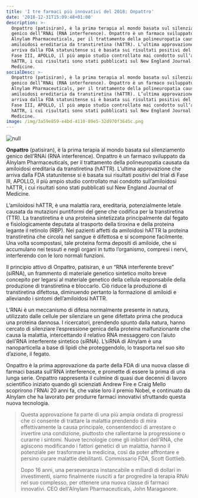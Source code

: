 ```yaml
---
title: 'I tre farmaci più innovativi del 2018: Onpattro'
date: '2018-12-31T15:09:48+01:00'
description: >-
  Onpattro (patisiran), è la prima terapia al mondo basata sul silenziamento
  genico dell’RNAi (RNA interference). Onpattro è un farmaco sviluppato da
  Alnylam Pharmaceuticals, per il trattamento della polineuropatia causata da
  amiloidosi ereditaria da transtiretina (hATTR). L’ultima approvazione che
  arriva dalla FDA statunitense si è basata sui risultati positivi del trial di
  Fase III, APOLLO, il più ampio studio controllato mai condotto sull’amiloidosi
  hATTR, i cui risultati sono stati pubblicati sul New England Journal of
  Medicine. 
socialDesc: >-
  Onpattro (patisiran), è la prima terapia al mondo basata sul silenziamento
  genico dell’RNAi (RNA interference). Onpattro è un farmaco sviluppato da
  Alnylam Pharmaceuticals, per il trattamento della polineuropatia causata da
  amiloidosi ereditaria da transtiretina (hATTR). L’ultima approvazione che
  arriva dalla FDA statunitense si è basata sui risultati positivi del trial di
  Fase III, APOLLO, il più ampio studio controllato mai condotto sull’amiloidosi
  hATTR, i cui risultati sono stati pubblicati sul New England Journal of
  Medicine. 
image: /img/3a59e859-e4bd-4110-89e5-32d970f3645c.png
---
```

![null](/img/3a59e859-e4bd-4110-89e5-32d970f3645c.png)

**Onpattro** (patisiran), è la prima terapia al mondo basata sul silenziamento genico dell’RNAi (RNA interference). Onpattro è un farmaco sviluppato da Alnylam Pharmaceuticals, per il trattamento della polineuropatia causata da amiloidosi ereditaria da transtiretina (hATTR). L’ultima approvazione che arriva dalla FDA statunitense si è basata sui risultati positivi del trial di Fase III, APOLLO, il più ampio studio controllato mai condotto sull’amiloidosi hATTR, i cui risultati sono stati pubblicati sul New England Journal of Medicine. 

L’amiloidosi hATTR, è una malattia rara, ereditaria, potenzialmente letale causata da mutazioni puntiformi del gene che codifica per la transtiretina (TTR). La transtiretina è una proteina sintetizzata principalmente dal fegato e fisiologicamente deputata al trasporto della tiroxina e della proteina legante il retinolo (RBP). Nei pazienti affetti da amiloidosi hATTR la proteina transtiretina che circola nel sangue è difettosa e si scompone facilmente. Una volta scompostasi, tale proteina forma depositi di amiloide, che si accumulano nei tessuti e negli organi in tutto l’organismo, compresi i nervi, interferendo con le loro normali funzioni.

Il principio attivo di Onpattro, patisiran, è un “RNA interferente breve” (siRNA), un frammento di materiale genetico sintetico molto breve concepito per legarsi al materiale genetico della cellula responsabile della produzione di transtiretina e bloccarlo. Ciò riduce la produzione di transtiretina difettosa, diminuendo pertanto la formazione di amiloidi e alleviando i sintomi dell’amiloidosi hATTR.

L’RNAi è un meccanismo di difesa normalmente presente in natura, utilizzato dalle cellule per silenziare un gene difettato prima che produca una proteina dannosa. I ricercatori, prendendo spunto dalla natura, hanno cercato di silenziare l’espressione genica della proteina malfunzionante che causa la malattia, intercettando il relativo RNA messaggero con l’aiuto dell’RNA interferente sintetico (siRNA). L’siRNA di Alnylam è una nanoparticella a base di lipidi che proteggendolo, lo trasporta nel suo sito d’azione, il fegato.

Onpattro è la prima approvazione da parte della FDA di una nuova classe di farmaci basata sull’RNA interference, e promette di essere la prima di una lunga serie. Onpattro rappresenta il culmine di quasi due decenni di lavoro scientifico iniziato quando gli scienziati Andrew Fire e Craig Mello scoprirono l'RNAi 20 anni fa, che valse loro il premio Nobel, e continuato da Alnylam che ha lavorato per produrre farmaci innovativi sfruttando questa nuova tecnologia.

> Questa approvazione fa parte di una più ampia ondata di progressi che ci consente di trattare la malattia prendendo di mira effettivamente la causa principale, consentendoci di arrestare o invertire una condizione, piuttosto che rallentarne la progressione o curarne i sintomi. Nuove tecnologie come gli inibitori dell'RNA, che agiscono modificando i fattori genetici di un malattia, hanno il potenziale per trasformare la medicina, così da poter affrontare e persino curare malattie debilitanti. Commissario FDA, Scott Gottlieb.
>
> Dopo 16 anni, una perseveranza instancabile e miliardi di dollari in investimenti, siamo finalmente riusciti a far progredire la terapia RNAi nel suo complesso, per ottenere una nuova classe di farmaci innovativi. CEO dell'Alnylam Pharmaceuticals, John Maraganore.
